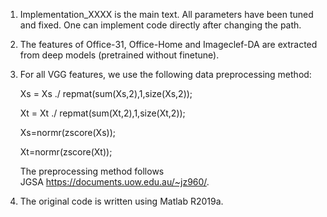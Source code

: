 1.  Implementation_XXXX is the main text. All parameters have been tuned and fixed. One can implement code directly after changing the path.

2. The features of Office-31, Office-Home and Imageclef-DA are extracted from deep models (pretrained without finetune).

3. For all VGG features, we use the following data preprocessing method:

   Xs = Xs ./ repmat(sum(Xs,2),1,size(Xs,2));

   Xt = Xt ./ repmat(sum(Xt,2),1,size(Xt,2));

   Xs=normr(zscore(Xs)); 

   Xt=normr(zscore(Xt));
   
   The preprocessing method follows JGSA https://documents.uow.edu.au/~jz960/.
   
 4. The original code is written using Matlab R2019a. 



